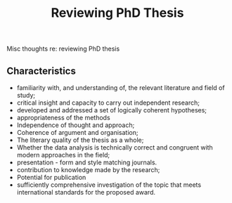 ﻿---
backlinks:
- title: Research
  url: /sense/Research/research.html
title: Reviewing PhD Thesis
---
Misc thoughts re: reviewing PhD thesis

## Characteristics

- familiarity with, and understanding of, the relevant literature and field of study; 
- critical insight and capacity to carry out independent research; 
- developed and addressed a set of logically coherent hypotheses; 
- appropriateness of the methods 
- Independence of thought and approach; 
- Coherence of argument and organisation; 
- The literary quality of the thesis as a whole; 
- Whether the data analysis is technically correct and congruent with modern approaches in the field; 
- presentation - form and style matching journals.
- contribution to knowledge made by the research; 
- Potential for publication
- sufficiently comprehensive investigation of the topic that meets international standards for the proposed award.